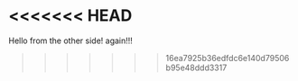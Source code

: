 <<<<<<< HEAD
=======
Hello from the other side! again!!!
>>>>>>> 16ea7925b36edfdc6e140d79506b95e48ddd3317
